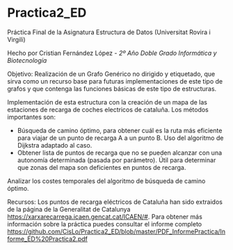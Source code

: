 # Practica2_ED
Práctica Final de la Asignatura Estructura de Datos (Universitat Rovira i Virgili)

Hecho por Cristian Fernández López - 
*2º Año Doble Grado Informática y Biotecnología*

Objetivo: Realización de un Grafo Genérico no dirigido y etiquetado, que sirva como un recurso base para futuras implementaciones de este tipo de grafos y que contenga las funciones básicas de este tipo de estructuras. 

Implementación de esta estructura con la creación de un mapa de las estaciones de recarga de coches electricos de cataluña. Los métodos importantes son:
- Búsqueda de camino óptimo, para obtener cuál es la ruta más eficiente para viajar de un punto de recarga A a un punto B. Uso del algoritmo de Dijkstra adaptado al caso.
- Obtener lista de puntos de recarga que no se pueden alcanzar con una autonomía determinada (pasada por parámetro). Útil para determinar que zonas del mapa son deficientes en puntos de recarga.

Analizar los costes temporales del algoritmo de búsqueda de camino óptimo.

Recursos: Los puntos de recarga eléctricos de Cataluña han sido extraidos de la página de la Generalitat de Catalunya https://xarxarecarrega.icaen.gencat.cat/ICAEN/#. Para obtener más información sobre la práctica puedes consultar el informe completo https://github.com/CisLo/Practica2_ED/blob/master/PDF_InformePractica/Informe_ED%20Practica2.pdf
